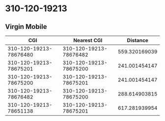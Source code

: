 # 310-120-19213
## Virgin Mobile


| CGI | Nearest CGI | Distance |
|-----|-------------|----------|
| 310-120-19213-78676480 | 310-120-19213-78676482 | 559.320169039 |
| 310-120-19213-78675201 | 310-120-19213-78675200 | 241.001454147 |
| 310-120-19213-78675200 | 310-120-19213-78675201 | 241.001454147 |
| 310-120-19213-78676482 | 310-120-19213-78675200 | 288.614903815 |
| 310-120-19213-78651138 | 310-120-19213-78675201 | 617.281939954 |
